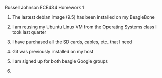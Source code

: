 Russell Johnson
ECE434
Homework 1

1. The lastest debian image (9.5) has been installed on my BeagleBone

2. I am reusing my Ubuntu Linux VM from the Operating Systems class I took last quarter

3. I have purchased all the SD cards, cables, etc. that I need

4. Git was previously installed on my host

5. I am signed up for both beagle Google groups

6. 